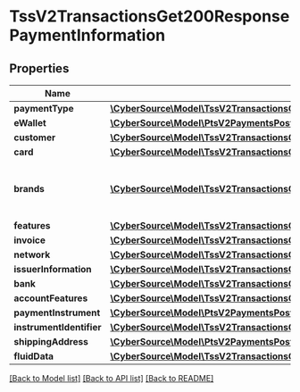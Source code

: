 # TssV2TransactionsGet200ResponsePaymentInformation

## Properties
Name | Type | Description | Notes
------------ | ------------- | ------------- | -------------
**paymentType** | [**\CyberSource\Model\TssV2TransactionsGet200ResponsePaymentInformationPaymentType**](TssV2TransactionsGet200ResponsePaymentInformationPaymentType.md) |  | [optional] 
**eWallet** | [**\CyberSource\Model\PtsV2PaymentsPost201Response1PaymentInformationEWallet**](PtsV2PaymentsPost201Response1PaymentInformationEWallet.md) |  | [optional] 
**customer** | [**\CyberSource\Model\TssV2TransactionsGet200ResponsePaymentInformationCustomer**](TssV2TransactionsGet200ResponsePaymentInformationCustomer.md) |  | [optional] 
**card** | [**\CyberSource\Model\TssV2TransactionsGet200ResponsePaymentInformationCard**](TssV2TransactionsGet200ResponsePaymentInformationCard.md) |  | [optional] 
**brands** | [**\CyberSource\Model\TssV2TransactionsGet200ResponsePaymentInformationBrands[]**](TssV2TransactionsGet200ResponsePaymentInformationBrands.md) | This array contains the supported brands. | [optional] 
**features** | [**\CyberSource\Model\TssV2TransactionsGet200ResponsePaymentInformationFeatures**](TssV2TransactionsGet200ResponsePaymentInformationFeatures.md) |  | [optional] 
**invoice** | [**\CyberSource\Model\TssV2TransactionsGet200ResponsePaymentInformationInvoice**](TssV2TransactionsGet200ResponsePaymentInformationInvoice.md) |  | [optional] 
**network** | [**\CyberSource\Model\TssV2TransactionsGet200ResponsePaymentInformationNetwork**](TssV2TransactionsGet200ResponsePaymentInformationNetwork.md) |  | [optional] 
**issuerInformation** | [**\CyberSource\Model\TssV2TransactionsGet200ResponsePaymentInformationIssuerInformation**](TssV2TransactionsGet200ResponsePaymentInformationIssuerInformation.md) |  | [optional] 
**bank** | [**\CyberSource\Model\TssV2TransactionsGet200ResponsePaymentInformationBank**](TssV2TransactionsGet200ResponsePaymentInformationBank.md) |  | [optional] 
**accountFeatures** | [**\CyberSource\Model\TssV2TransactionsGet200ResponsePaymentInformationAccountFeatures**](TssV2TransactionsGet200ResponsePaymentInformationAccountFeatures.md) |  | [optional] 
**paymentInstrument** | [**\CyberSource\Model\PtsV2PaymentsPost201ResponseTokenInformationPaymentInstrument**](PtsV2PaymentsPost201ResponseTokenInformationPaymentInstrument.md) |  | [optional] 
**instrumentIdentifier** | [**\CyberSource\Model\TssV2TransactionsGet200ResponsePaymentInformationInstrumentIdentifier**](TssV2TransactionsGet200ResponsePaymentInformationInstrumentIdentifier.md) |  | [optional] 
**shippingAddress** | [**\CyberSource\Model\PtsV2PaymentsPost201ResponseTokenInformationShippingAddress**](PtsV2PaymentsPost201ResponseTokenInformationShippingAddress.md) |  | [optional] 
**fluidData** | [**\CyberSource\Model\TssV2TransactionsGet200ResponsePaymentInformationFluidData**](TssV2TransactionsGet200ResponsePaymentInformationFluidData.md) |  | [optional] 

[[Back to Model list]](../README.md#documentation-for-models) [[Back to API list]](../README.md#documentation-for-api-endpoints) [[Back to README]](../README.md)


